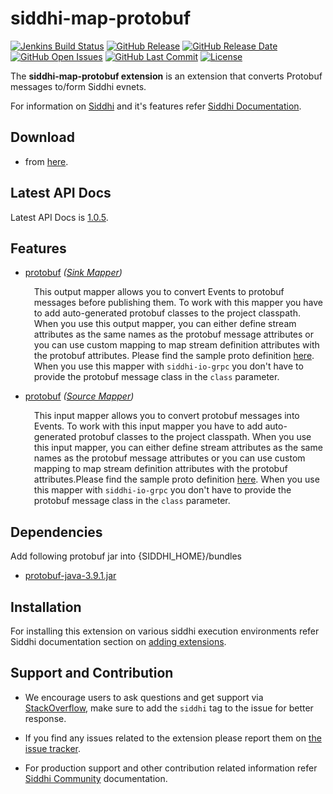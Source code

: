 ﻿siddhi-map-protobuf
======================================

 [![Jenkins Build Status](https://wso2.org/jenkins/job/siddhi/job/siddhi-map-protobuf/badge/icon)](https://wso2.org/jenkins/job/siddhi/job/siddhi-map-protobuf/)
  [![GitHub Release](https://img.shields.io/github/release/siddhi-io/siddhi-map-protobuf.svg)](https://github.com/siddhi-io/siddhi-map-protobuf/releases)
  [![GitHub Release Date](https://img.shields.io/github/release-date/siddhi-io/siddhi-map-protobuf.svg)](https://github.com/siddhi-io/siddhi-map-protobuf/releases)
  [![GitHub Open Issues](https://img.shields.io/github/issues-raw/siddhi-io/siddhi-map-protobuf.svg)](https://github.com/siddhi-io/siddhi-map-protobuf/issues)
  [![GitHub Last Commit](https://img.shields.io/github/last-commit/siddhi-io/siddhi-map-protobuf.svg)](https://github.com/siddhi-io/siddhi-map-protobuf/commits/master)
  [![License](https://img.shields.io/badge/License-Apache%202.0-blue.svg)](https://opensource.org/licenses/Apache-2.0)

The **siddhi-map-protobuf extension** is an extension that converts Protobuf messages to/form Siddhi evnets.

For information on <a target="_blank" href="https://siddhi.io/">Siddhi</a> and it's features refer <a target="_blank" href="https://siddhi.io/redirect/docs.html">Siddhi Documentation</a>. 

## Download

* from <a target="_blank" href="https://mvnrepository.com/artifact/io.siddhi.extension.map.protobuf/siddhi-map-protobuf/">here</a>.

## Latest API Docs 

Latest API Docs is <a target="_blank" href="https://siddhi-io.github.io/siddhi-map-protobuf/api/1.0.5">1.0.5</a>.

## Features

* <a target="_blank" href="https://siddhi-io.github.io/siddhi-map-protobuf/api/1.0.5/#protobuf-sink-mapper">protobuf</a> *(<a target="_blank" href="http://siddhi.io/en/v5.1/docs/query-guide/#sink-mapper">Sink Mapper</a>)*<br> <div style="padding-left: 1em;"><p><p style="word-wrap: break-word;margin: 0;">This output mapper allows you to convert Events to protobuf messages before publishing them. To work with this mapper you have to add auto-generated protobuf classes to the project classpath. When you use this output mapper, you can either define stream attributes as the same names as the protobuf message attributes or you can use custom mapping to map stream definition attributes with the protobuf attributes. Please find the sample proto definition [here](https://github.com/siddhi-io/siddhi-map-protobuf/tree/master/component/src/main/resources/sample.proto). When you use this mapper with <code>siddhi-io-grpc</code> you don't have to provide the protobuf message class in the <code>class</code> parameter. </p></p></div>
* <a target="_blank" href="https://siddhi-io.github.io/siddhi-map-protobuf/api/1.0.5/#protobuf-source-mapper">protobuf</a> *(<a target="_blank" href="http://siddhi.io/en/v5.1/docs/query-guide/#source-mapper">Source Mapper</a>)*<br> <div style="padding-left: 1em;"><p><p style="word-wrap: break-word;margin: 0;">This input mapper allows you to convert protobuf messages into Events. To work with this input mapper you have to add auto-generated protobuf classes to the project classpath. When you use this input mapper, you can either define stream attributes as the same names as the protobuf message attributes or you can use custom mapping to map stream definition attributes with the protobuf attributes.Please find the sample proto definition [here](https://github.com/siddhi-io/siddhi-map-protobuf/tree/master/component/src/main/resources/sample.proto). When you use this mapper with <code>siddhi-io-grpc</code> you don't have to provide the protobuf message class in the <code>class</code> parameter.  </p></p></div>

## Dependencies 

Add following protobuf jar into {SIDDHI_HOME}/bundles
* <a target="_blank" href="https://mvnrepository.com/artifact/com.google.protobuf/protobuf-java/3.9.1">protobuf-java-3.9.1.jar</a>

## Installation

For installing this extension on various siddhi execution environments refer Siddhi documentation section on <a target="_blank" href="https://siddhi.io/redirect/add-extensions.html">adding extensions</a>.

## Support and Contribution

* We encourage users to ask questions and get support via <a target="_blank" href="https://stackoverflow.com/questions/tagged/siddhi">StackOverflow</a>, make sure to add the `siddhi` tag to the issue for better response.

* If you find any issues related to the extension please report them on <a target="_blank" href="https://github.com/siddhi-io/siddhi-execution-string/issues">the issue tracker</a>.

* For production support and other contribution related information refer <a target="_blank" href="https://siddhi.io/community/">Siddhi Community</a> documentation.
